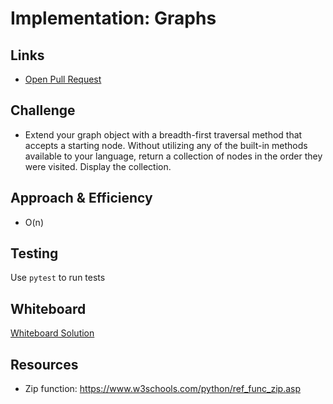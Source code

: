 # Implementation: Graphs
    
## Links
- [Open Pull Request](https://github.com/SianCulligan/python-data-structures-and-algorithms/pull/32)

    
## Challenge
- Extend your graph object with a breadth-first traversal method that accepts a starting node. Without utilizing any of the built-in methods available to your language, return a collection of nodes in the order they were visited. Display the collection.
    
## Approach & Efficiency
- O(n)

## Testing
<!-- Description of how to run your tests -->
Use `pytest` to run tests

## Whiteboard

[Whiteboard Solution](./assets/gbfs.png)

## Resources
- Zip function: https://www.w3schools.com/python/ref_func_zip.asp
